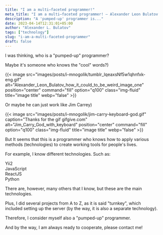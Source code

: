 ```yaml
---
title: "I am a multi—faceted programmer!"
meta_title: "I am a multi—faceted programmer! — Alexander Leon Bulatov's Blog"
description: "A 'pumped-up' programmer is..."
date: 2023-04-14T12:31:01+05:00
author: "Alexander L. Bulatov"
tags: ["technology"]
slug: "i-am-a-multi-faceted-programmer"
draft: false
---
```


I was thinking, who is a &quot;pumped-up&quot; programmer?

Maybe it's someone who knows the &quot;cool&quot; words?)

{{< image src="images/posts/i-mnogolik/tumblr_lqeaxsNf5w1qhnfxk-eng.gif" alt="Alexander_Leon_Bulatov_how_it_could_to_be_weird_image_one" position="center" command="fill" option="q100" class="img-fluid" title="image title"  webp="false" >}}

Or maybe he can just work like Jim Carrey)

{{< image src="images/posts/i-mnogolik/jim-carry-keyboard-god.gif" caption="Thanks for the gif gifgive.com" alt="Jim_Carry_God_with_keyboard" position="center" command="fill" option="q100" class="img-fluid" title="image title"  webp="false" >}}

But It seems that this is a programmer who knows how to apply various methods (technologies) to create working tools for people's lives.

For example, I know different technologies. Such as:

<div class="row">
  <div class="col-xxl-4 mb-3">
  	<i class="fa-brands fa-php fa-2xl"></i>
  </div>
  <div class="col-xxl-4 mb-3">
  	<i class="fa-solid fa-seedling fa-xl"></i> Yii2
  </div>
  <div class="col-xxl-4 mb-3">
  	<i class="fa-brands fa-square-js fa-2xl"></i> JavaScript
  </div>
  <div class="col-xxl-4 mb-3">
  	<i class="fa-brands fa-react fa-2xl"></i> ReactJS
  </div>
  <div class="col-xxl-4 mb-3">
  	<i class="fa-brands fa-python fa-2xl"></i> Python
  </div>
</div>

There are, however, many others that I know, but these are the main technologies.

Plus, I did several projects from A to Z, as it is said &quot;turnkey&quot;, which included setting up the server (by the way, it is also a separate technology).

Therefore, I consider myself also a &quot;pumped-up&quot; programmer.

And by the way, I am always ready to cooperate, please contact me!